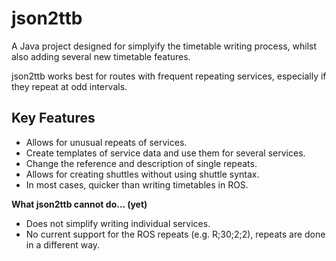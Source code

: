 # json2ttb

A Java project designed for simplyify the timetable writing process, whilst also adding several new timetable features.

json2ttb works best for routes with frequent repeating services, especially if they repeat at odd intervals.

## Key Features

* Allows for unusual repeats of services.
* Create templates of service data and use them for several services.
* Change the reference and description of single repeats.
* Allows for creating shuttles without using shuttle syntax.
* In most cases, quicker than writing timetables in ROS.

**What json2ttb cannot do... (yet)**

* Does not simplify writing individual services.
* No current support for the ROS repeats (e.g. R;30;2;2), repeats are done in a different way.
